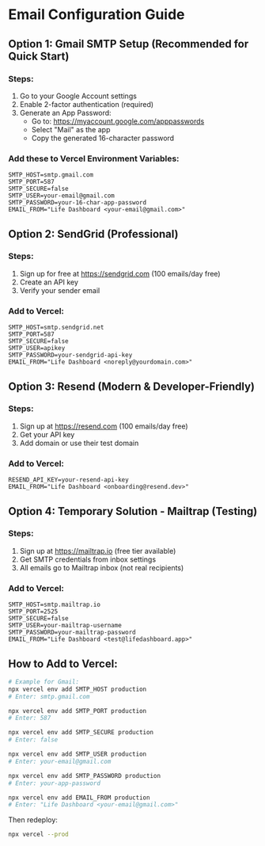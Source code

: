 # Email Configuration Guide

## Option 1: Gmail SMTP Setup (Recommended for Quick Start)

### Steps:
1. Go to your Google Account settings
2. Enable 2-factor authentication (required)
3. Generate an App Password:
   - Go to: https://myaccount.google.com/apppasswords
   - Select "Mail" as the app
   - Copy the generated 16-character password

### Add these to Vercel Environment Variables:
```
SMTP_HOST=smtp.gmail.com
SMTP_PORT=587
SMTP_SECURE=false
SMTP_USER=your-email@gmail.com
SMTP_PASSWORD=your-16-char-app-password
EMAIL_FROM="Life Dashboard <your-email@gmail.com>"
```

## Option 2: SendGrid (Professional)

### Steps:
1. Sign up for free at https://sendgrid.com (100 emails/day free)
2. Create an API key
3. Verify your sender email

### Add to Vercel:
```
SMTP_HOST=smtp.sendgrid.net
SMTP_PORT=587
SMTP_SECURE=false
SMTP_USER=apikey
SMTP_PASSWORD=your-sendgrid-api-key
EMAIL_FROM="Life Dashboard <noreply@yourdomain.com>"
```

## Option 3: Resend (Modern & Developer-Friendly)

### Steps:
1. Sign up at https://resend.com (100 emails/day free)
2. Get your API key
3. Add domain or use their test domain

### Add to Vercel:
```
RESEND_API_KEY=your-resend-api-key
EMAIL_FROM="Life Dashboard <onboarding@resend.dev>"
```

## Option 4: Temporary Solution - Mailtrap (Testing)

### Steps:
1. Sign up at https://mailtrap.io (free tier available)
2. Get SMTP credentials from inbox settings
3. All emails go to Mailtrap inbox (not real recipients)

### Add to Vercel:
```
SMTP_HOST=smtp.mailtrap.io
SMTP_PORT=2525
SMTP_SECURE=false
SMTP_USER=your-mailtrap-username
SMTP_PASSWORD=your-mailtrap-password
EMAIL_FROM="Life Dashboard <test@lifedashboard.app>"
```

## How to Add to Vercel:

```bash
# Example for Gmail:
npx vercel env add SMTP_HOST production
# Enter: smtp.gmail.com

npx vercel env add SMTP_PORT production
# Enter: 587

npx vercel env add SMTP_SECURE production
# Enter: false

npx vercel env add SMTP_USER production
# Enter: your-email@gmail.com

npx vercel env add SMTP_PASSWORD production
# Enter: your-app-password

npx vercel env add EMAIL_FROM production
# Enter: "Life Dashboard <your-email@gmail.com>"
```

Then redeploy:
```bash
npx vercel --prod
```